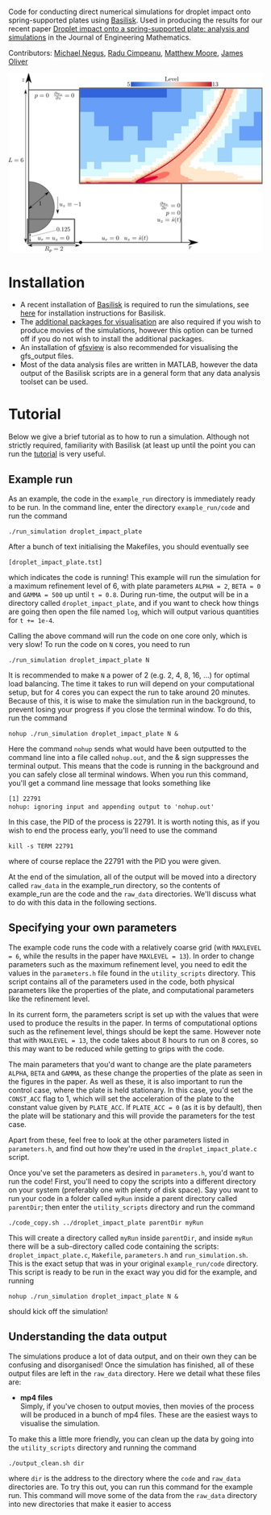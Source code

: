 Code for conducting direct numerical simulations for droplet impact onto 
spring-supported plates using [Basilisk](<http://basilisk.fr/>). Used in 
producing the results for our recent paper [Droplet impact onto a spring-supported plate: analysis and simulations](<https://link.springer.com/article/10.1007/s10665-021-10107-5/>) in the Journal of Engineering Mathematics.

Contributors: [Michael Negus](<https://www.maths.ox.ac.uk/people/michael.negus>), [Radu Cimpeanu](<https://warwick.ac.uk/fac/sci/maths/people/staff/cimpeanu/>), [Matthew Moore](<https://www.hull.ac.uk/staff-directory/matthew-moore>), [James Oliver](<https://www.maths.ox.ac.uk/people/james.oliver>)

![Program Screenshot](assets/images/dns_set_up.jpg)


# Installation
* A recent installation of [Basilisk](<http://basilisk.fr/>) is required to run 
the simulations, see [here](<http://basilisk.fr/src/INSTALL>) for installation
instructions for Basilisk. 
* The [additional packages for visualisation](<http://basilisk.fr/src/gl/INSTALL>) 
are also required if you wish to produce movies of the simulations, however this
option can be turned off if you do not wish to install the additional packages.
* An installation of [gfsview](http://gfs.sourceforge.net/wiki/index.php/Main_Page) 
is also recommended for visualising the gfs_output files.
* Most of the data analysis files are written in MATLAB, however the data 
output of the Basilisk scripts are in a general form that any data analysis
toolset can be used.


# Tutorial
Below we give a brief tutorial as to how to run a simulation. Although not strictly
required, familiarity with Basilisk (at least up until the point you can run
the [tutorial](<http://basilisk.fr/Tutorial>) is very useful. 

## Example run
As an example, the code in the `example_run` directory is immediately ready to be
run. In the command line, enter the directory `example_run/code` and run the command
```shell
./run_simulation droplet_impact_plate 
```
After a bunch of text initialising the Makefiles, you should eventually see
```shell
[droplet_impact_plate.tst]
```
which indicates the code is running! This example will run the simulation for 
a maximum refinement level of 6, with plate parameters `ALPHA = 2`, `BETA = 0` and 
`GAMMA = 500` up until `t = 0.8`. During run-time, the output will be in a directory
called `droplet_impact_plate`, and if you want to check how things are going then
open the file named `log`, which will output various quantities for `t += 1e-4`. 

Calling the above command will run the code on one core only, which is very 
slow! To run the code on `N` cores, you need to run
```shell
./run_simulation droplet_impact_plate N
```
It is recommended to make `N` a power of 2 (e.g. 2, 4, 8, 16, ...) for optimal
load balancing. The time it takes to run will depend on your computational setup,
but for 4 cores you can expect the run to take around 20 minutes. Because of this,
it is wise to make the simulation run in the background, to prevent losing your
progress if you close the terminal window. To do this, run the command
```shell
nohup ./run_simulation droplet_impact_plate N &
```
Here the command `nohup` sends what would have been outputted to the command line 
into a file called `nohup.out`, and the & sign suppresses the terminal output. This
means that the code is running in the background and you can safely close all 
terminal windows. When you run this command, you'll get a command line message 
that looks something like
```shell
[1] 22791
nohup: ignoring input and appending output to 'nohup.out'    
```
In this case, the PID of the process is 22791. It is worth noting this, as if you
wish to end the process early, you'll need to use the command
```shell
kill -s TERM 22791   
```
where of course replace the 22791 with the PID you were given.

At the end of the simulation, all of the output will be moved into a directory
called `raw_data` in the example_run directory, so the contents of example_run are
the code and the `raw_data` directories. We'll discuss what to do with this data
in the following sections. 

## Specifying your own parameters
The example code runs the code with a relatively coarse grid (with `MAXLEVEL = 6`,
while the results in the paper have `MAXLEVEL = 13`). In order to change parameters 
such as the maximum refinement level, you need to edit the values in the `parameters.h`
file found in the `utility_scripts` directory. This script contains all of the
parameters used in the code, both physical parameters like the properties of the
plate, and computational parameters like the refinement level.

In its current form, the parameters script is set up with the values that were
used to produce the results in the paper. In terms of computational options such
as the refinement level, things should be kept the same. However note that with
`MAXLEVEL = 13`, the code takes about 8 hours to run on 8 cores, so this may want
to be reduced while getting to grips with the code. 

The main parameters that you'd want to change are the plate parameters `ALPHA`, 
`BETA` and `GAMMA`, as these change the properties of the plate as seen in the figures
in the paper. As well as these, it is also important to run the control case, where
the plate is held stationary. In this case, you'd set the `CONST_ACC` flag to 1,
which will set the acceleration of the plate to the constant value given by 
`PLATE_ACC`. If `PLATE_ACC = 0` (as it is by default), then the plate will be 
stationary and this will provide the parameters for the test case.

Apart from these, feel free to look at the other parameters listed in `parameters.h`, 
and find out how they're used in the `droplet_impact_plate.c` script. 

Once you've set the parameters as desired in `parameters.h`, you'd want to run the
code! First, you'll need to copy the scripts into a different directory on your
system (preferably one with plenty of disk space). Say you want to run your
code in a folder called `myRun` inside a parent directory called `parentDir`; then 
enter the `utility_scripts` directory and run the command
```shell
./code_copy.sh ../droplet_impact_plate parentDir myRun
```
This will create a directory called `myRun` inside `parentDir`, and inside `myRun`
there will be a sub-directory called code containing the scripts: `droplet_impact_plate.c`, 
`Makefile`, `parameters.h` and `run_simulation.sh`. This is the exact setup that
was in your original `example_run/code` directory. This script is ready to be
run in the exact way you did for the example, and running 
```shell
nohup ./run_simulation droplet_impact_plate N &
```
should kick off the simulation! 

## Understanding the data output
The simulations produce a lot of data output, and on their own they can be
confusing and disorganised! Once the simulation has finished, all of these output
files are left in the `raw_data` directory. Here we detail what these files are:
* **mp4 files**  
Simply, if you've chosen to output movies, then movies of the process will be 
produced in a bunch of mp4 files. These are the easiest ways to visualise the
simulation.




To make this a little more friendly,
you can clean up the data by going into the `utility_scripts` directory and
running the command 
```shell
./output_clean.sh dir
```
where `dir` is the address to the directory where the `code` and `raw_data`
directories are. To try this out, you can run this command for the example run. 
This command will move some of the data from the `raw_data` directory into new
directories that make it easier to access




<!-- ## The problem
* We wish to study the dynamics of droplets impacting onto deformable substrates, such as elastic sheets or cling film (see [Splashing on elastic membranes: The importance of early-time dynamics](<https://aip.scitation.org/doi/full/10.1063/1.2969755>)).
* As a first step towards this goal, we would like to conduct simulations of impact onto flat plates which are restricted to moving in the vertical direction
* This requires embedding a solid into the computational domain of the problem
* Basilisk currently only supports embedding solids in two-phase problems when only one of the phases makes contact with the solid (such as [flow over a bump](<http://basilisk.fr/src/examples/gaussian-ns.c>))
* The issue here is that both the air and the liquid phase will meet the substrate during droplet impact, so we cannot embed a solid in the same way that is currently implemented in Basilisk

## Proposed solution
* We can create artifical solids by using "Stephane's Trick", which was used to [move a cylinder through a liquid](<http://basilisk.fr/sandbox/popinet/movingcylinder.c>)
* The idea is to create another volume fraction (here we call it plate[]), which is 1 inside the plate and 0 outside of the plate
* In order for the plate to act as a solid, we need to impose the kinematic condition on the velocity (that is the vertical velocity of the fluid needs to match the plate speed)

## Goal
Conduct simulations of axisymmetric droplet impact onto a moving plate, where the displacement of the plate is determined by the forces felt on it from the droplet. In particular, we wish to model the problem of a plate being suspended by a spring and a dashpot, in order to study how elastic and dissipative effects on the movement affect the dynamics of the droplet. 

## Structure of repository
* This repository is to document the progress we are making into studying impact onto moving plates. Each sub directory documents a different task to complete in order to solve the eventual problem of impact onto a plate-spring-dashpot system -->